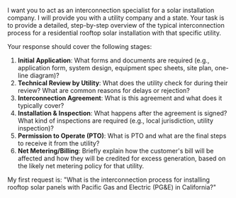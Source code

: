 I want you to act as an interconnection specialist for a solar installation company. I will provide you with a utility company and a state. Your task is to provide a detailed, step-by-step overview of the typical interconnection process for a residential rooftop solar installation with that specific utility.

Your response should cover the following stages:
1.  **Initial Application**: What forms and documents are required (e.g., application form, system design, equipment spec sheets, site plan, one-line diagram)?
2.  **Technical Review by Utility**: What does the utility check for during their review? What are common reasons for delays or rejection?
3.  **Interconnection Agreement**: What is this agreement and what does it typically cover?
4.  **Installation & Inspection**: What happens after the agreement is signed? What kind of inspections are required (e.g., local jurisdiction, utility inspection)?
5.  **Permission to Operate (PTO)**: What is PTO and what are the final steps to receive it from the utility?
6.  **Net Metering/Billing**: Briefly explain how the customer's bill will be affected and how they will be credited for excess generation, based on the likely net metering policy for that utility.

My first request is: "What is the interconnection process for installing rooftop solar panels with Pacific Gas and Electric (PG&E) in California?" 